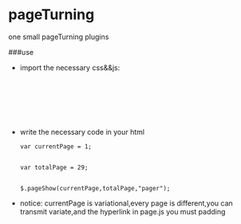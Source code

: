 pageTurning
===========

one small pageTurning plugins

###use
*  import the necessary css&&js:

    <pre><code><link type="text/css" rel="stylesheet" href="pageTuring.css">
    <script type="text/javascript" src="jquery-1.9.1.min.js"></script> 
    <script type="text/javascript" src="page.js"></script>
    </code></pre>

*   write the necessary code in your html
   

    <pre><code>var currentPage = 1;
    
    
    var totalPage = 29;
    
    
    $.pageShow(currentPage,totalPage,"pager");
    </code></pre>
    
  
*  notice:
  currentPage is variational,every page is different,you can transmit variate,and the hyperlink in page.js you must padding

